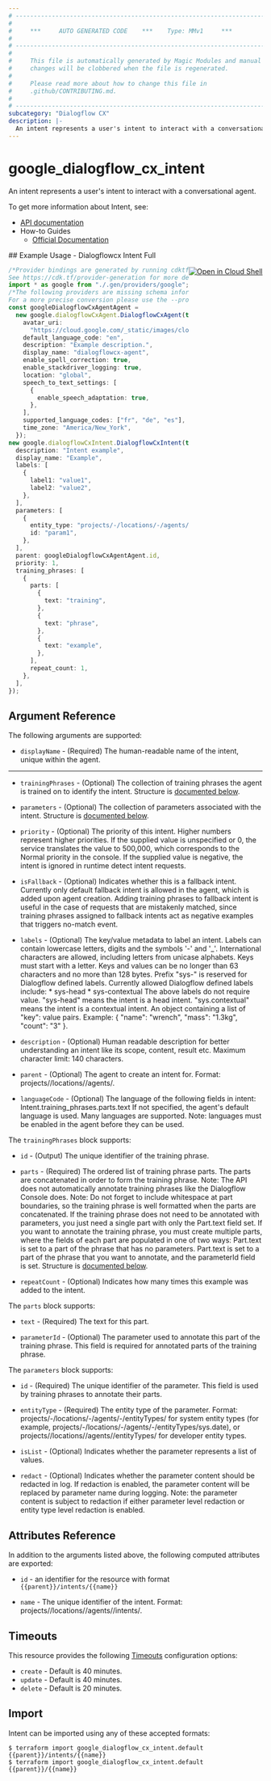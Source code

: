 ```yaml
---
# ----------------------------------------------------------------------------
#
#     ***     AUTO GENERATED CODE    ***    Type: MMv1     ***
#
# ----------------------------------------------------------------------------
#
#     This file is automatically generated by Magic Modules and manual
#     changes will be clobbered when the file is regenerated.
#
#     Please read more about how to change this file in
#     .github/CONTRIBUTING.md.
#
# ----------------------------------------------------------------------------
subcategory: "Dialogflow CX"
description: |-
  An intent represents a user's intent to interact with a conversational agent.
---
```


# google\_dialogflow\_cx\_intent

An intent represents a user's intent to interact with a conversational agent.

To get more information about Intent, see:

* [API documentation](https://cloud.google.com/dialogflow/cx/docs/reference/rest/v3/projects.locations.agents.intents)
* How-to Guides
  * [Official Documentation](https://cloud.google.com/dialogflow/cx/docs)

<div class = "oics-button" style="float: right; margin: 0 0 -15px">
  <a href="https://console.cloud.google.com/cloudshell/open?cloudshell_git_repo=https%3A%2F%2Fgithub.com%2Fterraform-google-modules%2Fdocs-examples.git&cloudshell_working_dir=dialogflowcx_intent_full&cloudshell_image=gcr.io%2Fgraphite-cloud-shell-images%2Fterraform%3Alatest&open_in_editor=main.tf&cloudshell_print=.%2Fmotd&cloudshell_tutorial=.%2Ftutorial.md" target="_blank">
    <img alt="Open in Cloud Shell" src="//gstatic.com/cloudssh/images/open-btn.svg" style="max-height: 44px; margin: 32px auto; max-width: 100%;">
  </a>
</div>
## Example Usage - Dialogflowcx Intent Full

```typescript
/*Provider bindings are generated by running cdktf get.
See https://cdk.tf/provider-generation for more details.*/
import * as google from "./.gen/providers/google";
/*The following providers are missing schema information and might need manual adjustments to synthesize correctly: google.
For a more precise conversion please use the --provider flag in convert.*/
const googleDialogflowCxAgentAgent =
  new google.dialogflowCxAgent.DialogflowCxAgent(this, "agent", {
    avatar_uri:
      "https://cloud.google.com/_static/images/cloud/icons/favicons/onecloud/super_cloud.png",
    default_language_code: "en",
    description: "Example description.",
    display_name: "dialogflowcx-agent",
    enable_spell_correction: true,
    enable_stackdriver_logging: true,
    location: "global",
    speech_to_text_settings: [
      {
        enable_speech_adaptation: true,
      },
    ],
    supported_language_codes: ["fr", "de", "es"],
    time_zone: "America/New_York",
  });
new google.dialogflowCxIntent.DialogflowCxIntent(this, "basic_intent", {
  description: "Intent example",
  display_name: "Example",
  labels: [
    {
      label1: "value1",
      label2: "value2",
    },
  ],
  parameters: [
    {
      entity_type: "projects/-/locations/-/agents/-/entityTypes/sys.date",
      id: "param1",
    },
  ],
  parent: googleDialogflowCxAgentAgent.id,
  priority: 1,
  training_phrases: [
    {
      parts: [
        {
          text: "training",
        },
        {
          text: "phrase",
        },
        {
          text: "example",
        },
      ],
      repeat_count: 1,
    },
  ],
});

```

## Argument Reference

The following arguments are supported:

* `displayName` -
  (Required)
  The human-readable name of the intent, unique within the agent.

***

*   `trainingPhrases` -
    (Optional)
    The collection of training phrases the agent is trained on to identify the intent.
    Structure is [documented below](#nested_training_phrases).

*   `parameters` -
    (Optional)
    The collection of parameters associated with the intent.
    Structure is [documented below](#nested_parameters).

*   `priority` -
    (Optional)
    The priority of this intent. Higher numbers represent higher priorities.
    If the supplied value is unspecified or 0, the service translates the value to 500,000, which corresponds to the Normal priority in the console.
    If the supplied value is negative, the intent is ignored in runtime detect intent requests.

*   `isFallback` -
    (Optional)
    Indicates whether this is a fallback intent. Currently only default fallback intent is allowed in the agent, which is added upon agent creation.
    Adding training phrases to fallback intent is useful in the case of requests that are mistakenly matched, since training phrases assigned to fallback intents act as negative examples that triggers no-match event.

*   `labels` -
    (Optional)
    The key/value metadata to label an intent. Labels can contain lowercase letters, digits and the symbols '-' and '\_'. International characters are allowed, including letters from unicase alphabets. Keys must start with a letter. Keys and values can be no longer than 63 characters and no more than 128 bytes.
    Prefix "sys-" is reserved for Dialogflow defined labels. Currently allowed Dialogflow defined labels include: \* sys-head \* sys-contextual The above labels do not require value. "sys-head" means the intent is a head intent. "sys.contextual" means the intent is a contextual intent.
    An object containing a list of "key": value pairs. Example: { "name": "wrench", "mass": "1.3kg", "count": "3" }.

*   `description` -
    (Optional)
    Human readable description for better understanding an intent like its scope, content, result etc. Maximum character limit: 140 characters.

*   `parent` -
    (Optional)
    The agent to create an intent for.
    Format: projects/<Project ID>/locations/<Location ID>/agents/<Agent ID>.

*   `languageCode` -
    (Optional)
    The language of the following fields in intent:
    Intent.training\_phrases.parts.text
    If not specified, the agent's default language is used. Many languages are supported. Note: languages must be enabled in the agent before they can be used.

<a name="nested_training_phrases"></a>The `trainingPhrases` block supports:

*   `id` -
    (Output)
    The unique identifier of the training phrase.

*   `parts` -
    (Required)
    The ordered list of training phrase parts. The parts are concatenated in order to form the training phrase.
    Note: The API does not automatically annotate training phrases like the Dialogflow Console does.
    Note: Do not forget to include whitespace at part boundaries, so the training phrase is well formatted when the parts are concatenated.
    If the training phrase does not need to be annotated with parameters, you just need a single part with only the Part.text field set.
    If you want to annotate the training phrase, you must create multiple parts, where the fields of each part are populated in one of two ways:
    Part.text is set to a part of the phrase that has no parameters.
    Part.text is set to a part of the phrase that you want to annotate, and the parameterId field is set.
    Structure is [documented below](#nested_parts).

*   `repeatCount` -
    (Optional)
    Indicates how many times this example was added to the intent.

<a name="nested_parts"></a>The `parts` block supports:

*   `text` -
    (Required)
    The text for this part.

*   `parameterId` -
    (Optional)
    The parameter used to annotate this part of the training phrase. This field is required for annotated parts of the training phrase.

<a name="nested_parameters"></a>The `parameters` block supports:

*   `id` -
    (Required)
    The unique identifier of the parameter. This field is used by training phrases to annotate their parts.

*   `entityType` -
    (Required)
    The entity type of the parameter.
    Format: projects/-/locations/-/agents/-/entityTypes/<System Entity Type ID> for system entity types (for example, projects/-/locations/-/agents/-/entityTypes/sys.date), or projects/<Project ID>/locations/<Location ID>/agents/<Agent ID>/entityTypes/<Entity Type ID> for developer entity types.

*   `isList` -
    (Optional)
    Indicates whether the parameter represents a list of values.

*   `redact` -
    (Optional)
    Indicates whether the parameter content should be redacted in log. If redaction is enabled, the parameter content will be replaced by parameter name during logging.
    Note: the parameter content is subject to redaction if either parameter level redaction or entity type level redaction is enabled.

## Attributes Reference

In addition to the arguments listed above, the following computed attributes are exported:

*   `id` - an identifier for the resource with format `{{parent}}/intents/{{name}}`

*   `name` -
    The unique identifier of the intent.
    Format: projects/<Project ID>/locations/<Location ID>/agents/<Agent ID>/intents/<Intent ID>.

## Timeouts

This resource provides the following
[Timeouts](https://developer.hashicorp.com/terraform/plugin/sdkv2/resources/retries-and-customizable-timeouts) configuration options:

* `create` - Default is 40 minutes.
* `update` - Default is 40 minutes.
* `delete` - Default is 20 minutes.

## Import

Intent can be imported using any of these accepted formats:

```console
$ terraform import google_dialogflow_cx_intent.default {{parent}}/intents/{{name}}
$ terraform import google_dialogflow_cx_intent.default {{parent}}/{{name}}
```
